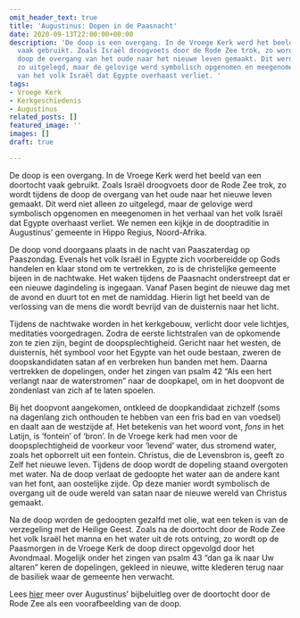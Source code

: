 ```yaml
---
omit_header_text: true
title: 'Augustinus: Dopen in de Paasnacht'
date: 2020-09-13T22:00:00+00:00
description: 'De doop is een overgang. In de Vroege Kerk werd het beeld van een doortocht
  vaak gebruikt. Zoals Israël droogvoets door de Rode Zee trok, zo wordt tijdens de
  doop de overgang van het oude naar het nieuwe leven gemaakt. Dit werd niet alleen
  zo uitgelegd, maar de gelovige werd symbolisch opgenomen en meegenomen in het verhaal
  van het volk Israël dat Egypte overhaast verliet. '
tags:
- Vroege Kerk
- Kerkgeschiedenis
- Augustinus
related_posts: []
featured_image: ''
images: []
draft: true

---
```

De doop is een overgang. In de Vroege Kerk werd het beeld van een doortocht vaak gebruikt. Zoals Israël droogvoets door de Rode Zee trok, zo wordt tijdens de doop de overgang van het oude naar het nieuwe leven gemaakt. Dit werd niet alleen zo uitgelegd, maar de gelovige werd symbolisch opgenomen en meegenomen in het verhaal van het volk Israël dat Egypte overhaast verliet. We nemen een kijkje in de dooptraditie in Augustinus’ gemeente in Hippo Regius, Noord-Afrika.

De doop vond doorgaans plaats in de nacht van Paaszaterdag op Paaszondag. Evenals het volk Israël in Egypte zich voorbereidde op Gods handelen en klaar stond om te vertrekken, zo is de christelijke gemeente bijeen in de nachtwake. Het waken tijdens de Paasnacht onderstreept dat er een nieuwe dagindeling is ingegaan. Vanaf Pasen begint de nieuwe dag met de avond en duurt tot en met de namiddag. Hierin ligt het beeld van de verlossing van de mens die wordt bevrijd van de duisternis naar het licht.

Tijdens de nachtwake worden in het kerkgebouw, verlicht door vele lichtjes, meditaties voorgedragen. Zodra de eerste lichtstralen van de opkomende zon te zien zijn, begint de doopsplechtigheid. Gericht naar het westen, de duisternis, hét symbool voor het Egypte van het oude bestaan, zweren de doopskandidaten satan af en verbreken hun banden met hem. Daarna vertrekken de dopelingen, onder het zingen van psalm 42 “Als een hert verlangt naar de waterstromen” naar de doopkapel, om in het doopvont de zondenlast van zich af te laten spoelen.

Bij het doopvont aangekomen, ontkleed de doopkandidaat zichzelf (soms na dagenlang zich onthouden te hebben van een fris bad en van voedsel) en daalt aan de westzijde af. Het betekenis van het woord vont, _fons_ in het Latijn, is ‘fontein’ of ‘bron’. In de Vroege kerk had men voor de doopsplechtigheid de voorkeur voor ‘levend’ water, dus stromend water, zoals het opborrelt uit een fontein. Christus, die de Levensbron is, geeft zo Zelf het nieuwe leven. Tijdens de doop wordt de dopeling staand overgoten met water. Na de doop verlaat de gedoopte het water aan de andere kant van het font, aan oostelijke zijde. Op deze manier wordt symbolisch de overgang uit de oude wereld van satan naar de nieuwe wereld van Christus gemaakt.

Na de doop worden de gedoopten gezalfd met olie, wat een teken is van de verzegeling met de Heilige Geest. Zoals na de doortocht door de Rode Zee het volk Israël het manna en het water uit de rots ontving, zo wordt op de Paasmorgen in de Vroege Kerk de doop direct opgevolgd door het Avondmaal. Mogelijk onder het zingen van psalm 43 “dan ga ik naar Uw altaren” keren de dopelingen, gekleed in nieuwe, witte klederen terug naar de basiliek waar de gemeente hen verwacht.

Lees [hier](https://www.robvanderdussen.com/nl/post/augustinus-waarom-de-rode-zee-rood-is/ "Augustinus: Waarom de Rode Zee rood is") meer over Augustinus' bijbeluitleg over de doortocht door de Rode Zee als een voorafbeelding van de doop.